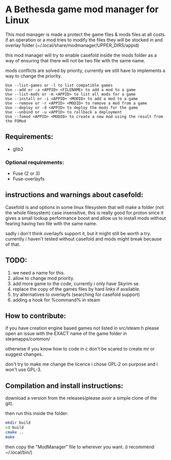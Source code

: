 
# A Bethesda game mod manager for Linux

This mod manager is made a protect the game files & mods files at all costs.
if an operation or a mod tries to modify the files they will be stocked in and overlay folder (~/.local/share/modmanager/UPPER_DIRS/appid)

this mod manager will try to enable casefold inside the mods folder as a way of ensuring that there will not be two file with the same name.

mods conflicts are solved by priority, currently we still have to implements
a way to change the priority.


```
Use --list-games or -l to list compatible games
Use --add or -a <APPID> <FILENAME> to add a mod to a game
Use --list-mods or -m <APPID> to list all mods for a game
Use --install or -i <APPID> <MODID> to add a mod to a game
Use --remove or -r <APPID> <MODID> to remove a mod from a game
Use --deploy or -d <APPID> to deploy the mods for the game
Use --unbind or -u <APPID> to rollback a deployment
Use --fomod <APPID> <MODID> to create a new mod using the result from the FOMod
```

## Requirements:
* glib2

### Optional requirements:
* Fuse (2 or 3)
* Fuse-overlayfs

## instructions and warnings about casefold:
Casefold is and options in some linux filesystem that will make a folder (not the whole filesystem) case insensitive, this is really good for proton since it gives a small lookup performance boost and allow us to install mods without fearing having two file with the same name.

sadly i don't think overlayfs support it, but it might still be worth a try. currently i haven't tested without casefold and mods might break because of that.



## TODO:
1. we need a name for this.
2. allow to change mod priority.
3. add more game to the code, currently i only have Skyrim se.
4. replace the copy of the games files by hard links if available.
5. try alternatives to overlayfs (searching for casefold support)
6. adding a hook for %command% in steam

## How to contribute:
if you have creation engine based games not listed in src/steam.h
please open an issue with the EXACT name of the game folder in steamapps/common/

otherwise if you know how to code in c don't be scared to create mr or suggest changes.

don't try to make me change the licence i chose GPL-2 on purpose and i won't use GPL-3.

## Compilation and install instructions:
download a version from the releases(please avoir a simple clone of the git).

then run this inside the folder:
```bash
mkdir build
cd build
cmake ..
make
```

then copy the "ModManager" file to wherever you want. (i recommend ~/.local/bin/)
